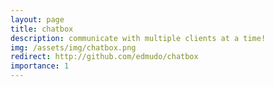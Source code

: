 ```yaml
---
layout: page
title: chatbox
description: communicate with multiple clients at a time!
img: /assets/img/chatbox.png
redirect: http://github.com/edmudo/chatbox
importance: 1
---
```

